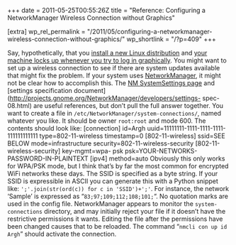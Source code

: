 +++
date = 2011-05-25T00:55:26Z
title = "Reference: Configuring a NetworkManager Wireless Connection without Graphics"

[extra]
wp_rel_permalink = "/2011/05/configuring-a-networkmanager-wireless-connection-without-graphics/"
wp_shortlink = "/?p=409"
+++

Say, hypothetically, that you [install a new Linux
distribution](http://fedoraproject.org/) and [your machine locks up whenever
you try to log in graphically](/?p=407 "What to Do If Fedora 15 Locks Up on
Login"). You might want to set up a wireless connection to see if there are
system updates available that might fix the problem. If your system uses
[NetworkManager](http://live.gnome.org/NetworkManager/), it might not be clear
how to accomplish this.  The [NM SystemSettings
page](http://live.gnome.org/NetworkManager/SystemSettings) and [settings
specification
document](http://projects.gnome.org/NetworkManager/developers/settings-
spec-08.html) are useful references, but don’t pull the full answer together.
You want to create a file in `/etc/NetworkManager/system-connections/`, named
whatever you like. It should be owner `root:root` and mode 600. The contents
should look like:  \[connection\] id=Argh
uuid=11111111-1111-1111-1111-111111111111 type=802-11-wireless timestamp=0
\[802-11-wireless\] ssid=SEE BELOW mode=infrastructure
security=802-11-wireless-security  \[802-11-wireless-security\] key-mgmt=wpa-
psk psk=YOUR-NETWORKS-PASSWORD-IN-PLAINTEXT  \[ipv4\] method=auto  Obviously
this only works for WPA/PSK mode, but I think that’s by far the most common
for encrypted WiFi networks these days.  The SSID is specified as a byte
string. If your SSID is expressible in ASCII you can generate this with a
Python snippet like: `';'.join(str(ord(c)) for c in 'SSID')+';'`. For
instance, the network ‘Sample’ is expressed as “`83;97;109;112;108;101;`“. No
quotation marks are used in the config file.  NetworkManager appears to
monitor the `system-connections` directory, and may initially reject your file
if it doesn’t have the restrictive permissions it wants. Editing the file
after the permissions have been changed causes that to be reloaded. The
command “`nmcli con up id Argh`” should activate the connection.

